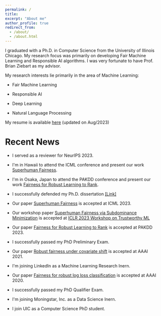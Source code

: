 ```yaml
---
permalink: /
title:
excerpt: "About me"
author_profile: true
redirect_from: 
  - /about/
  - /about.html
---
```



I graduated with a Ph.D. in Computer Science from the University of Illinois Chicago. My research focus was primarily on developing Fair Machine Learning and Responsible AI algorithms. I was very fortunate to have Prof. Brian Ziebart as my advisor.

My research interests lie primarily in the area of Machine Learning:

- Fair Machine Learning

- Responsible AI

- Deep Learning 

- Natural Language Processing 

My resume is available [here](../files/Resume_Omid_July23.pdf) (updated on Aug/2023)


Recent News
======

- I served as a reviewer for NeurIPS 2023.

- I'm in Hawaii to attend the ICML conference and present our work [Superhuman Fairness](https://proceedings.mlr.press/v202/memarrast23a/memarrast23a.pdf).

- I'm in Osaka, Japan to attend the PAKDD conference and present our work [Fairness for Robust Learning to Rank](https://doi.org/10.1007/978-3-031-33374-3_43).

- I successfully defended my Ph.D. dissertation [\[Link\]](../files/Memarrast_Omid_PhD_Dissertation.pdf)

- Our paper [Superhuman Fairness](https://proceedings.mlr.press/v202/memarrast23a/memarrast23a.pdf) is accepted at ICML 2023.

- Our workshop paper [Superhuman Fairness via Subdominance Minimization](https://openreview.net/forum?id=qT-uoQ0frNe) is accepted at [ICLR 2023 Workshop on Trustworthy ML](https://sites.google.com/view/trustml-unlimited/home)

- Our paper [Fairness for Robust Learning to Rank](https://doi.org/10.1007/978-3-031-33374-3_43) is accepted at PAKDD 2023.

- I successfully passed my PhD Preliminary Exam.

- Our paper [Robust fairness under covariate shift](https://ojs.aaai.org/index.php/AAAI/article/download/17135/16942) is accepted at AAAI 2021.

- I'm joining LinkedIn as a Machine Learning Research Inern.

- Our paper [Fairness for robust log loss classification](https://ojs.aaai.org/index.php/AAAI/article/download/6002/5858) is accepted at AAAI 2020.

- I successfully passed my PhD Qualifier Exam. 

- I'm joining Moningstar, Inc. as a Data Science Inern.

- I join UIC as a Computer Science PhD student.

